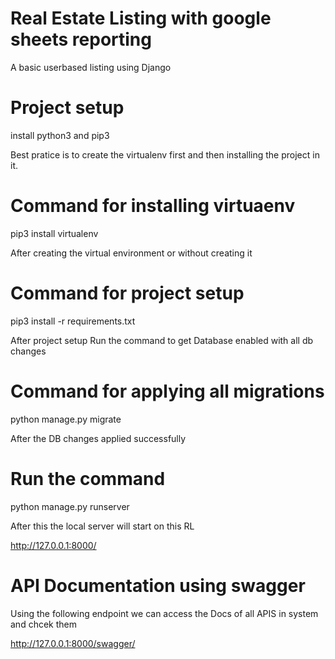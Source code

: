 # Real Estate Listing with google sheets reporting
A basic userbased listing using Django


# Project setup
install python3 and pip3

Best pratice is to create the virtualenv first and then installing the project in it.
# Command for installing virtuaenv

pip3 install virtualenv

After creating the virtual environment or without creating it
# Command for project setup
pip3 install -r requirements.txt

After project setup Run the command to get Database enabled with all db changes
# Command for applying all migrations
python manage.py migrate

After the DB changes applied successfully
# Run the command
python manage.py runserver

After this the local server will start on this RL

http://127.0.0.1:8000/

# API Documentation using swagger
Using the following endpoint we can access the Docs of all APIS in system and chcek them

http://127.0.0.1:8000/swagger/

